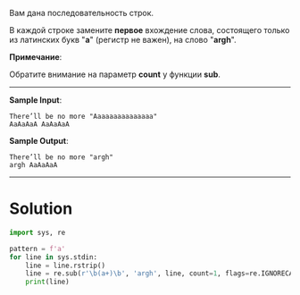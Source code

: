Вам дана последовательность строк.

В каждой строке замените **первое** вхождение слова, состоящего только из латинских букв "**a**" (регистр не важен), на
слово "**argh**".

**Примечание**:

Обратите внимание на параметр **count** у функции **sub﻿**.

---

**Sample Input**:

```
There’ll be no more "Aaaaaaaaaaaaaaa"
AaAaAaA AaAaAaA
```

**Sample Output**:

```
There’ll be no more "argh"
argh AaAaAaA
```

---

# Solution

```python
import sys, re

pattern = f'a'
for line in sys.stdin:
    line = line.rstrip()
    line = re.sub(r'\b(a+)\b', 'argh', line, count=1, flags=re.IGNORECASE)
    print(line)
```
